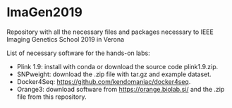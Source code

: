 # ImaGen2019
Repository with all the necessary files and packages necessary to IEEE Imaging Genetics School 2019 in Verona

List of necessary software for the hands-on labs:

- Plink 1.9: install with conda or download the source code plink1.9.zip.
- SNPweight: download the .zip file with tar.gz and example dataset.
- Docker4Seq: https://github.com/kendomaniac/docker4seq.
- Orange3: download software from https://orange.biolab.si/ and the .zip file from this repository. 
